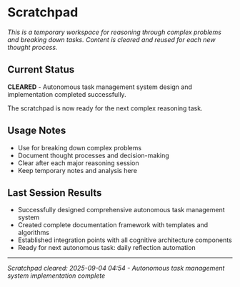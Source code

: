 # Scratchpad

*This is a temporary workspace for reasoning through complex problems and breaking down tasks. Content is cleared and reused for each new thought process.*

## Current Status
**CLEARED** - Autonomous task management system design and implementation completed successfully.

The scratchpad is now ready for the next complex reasoning task.

## Usage Notes
- Use for breaking down complex problems
- Document thought processes and decision-making
- Clear after each major reasoning session
- Keep temporary notes and analysis here

## Last Session Results
- Successfully designed comprehensive autonomous task management system
- Created complete documentation framework with templates and algorithms
- Established integration points with all cognitive architecture components
- Ready for next autonomous task: daily reflection automation

---
*Scratchpad cleared: 2025-09-04 04:54 - Autonomous task management system implementation complete*